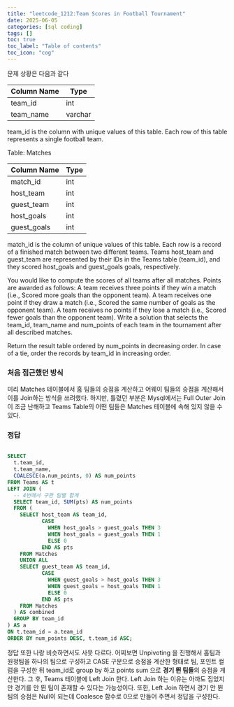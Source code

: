 ```yaml
---
title: "leetcode_1212:Team Scores in Football Tournament"
date: 2025-06-05
categories: [sql coding]
tags: []
toc: true
toc_label: "Table of contents"
toc_icon: "cog"
---
```


문제 상황은 다음과 같다


| Column Name | Type    |
|-------------|---------|
| team_id     | int     |
| team_name   | varchar |

team_id is the column with unique values of this table.
Each row of this table represents a single football team.
 

Table: Matches


| Column Name   | Type    |
|---------------|---------|
| match_id      | int     |
| host_team     | int     |
| guest_team    | int     | 
| host_goals    | int     |
| guest_goals   | int     |

match_id is the column of unique values of this table.
Each row is a record of a finished match between two different teams. 
Teams host_team and guest_team are represented by their IDs in the Teams table (team_id), and they scored host_goals and guest_goals goals, respectively.
 

You would like to compute the scores of all teams after all matches. Points are awarded as follows:
A team receives three points if they win a match (i.e., Scored more goals than the opponent team).
A team receives one point if they draw a match (i.e., Scored the same number of goals as the opponent team).
A team receives no points if they lose a match (i.e., Scored fewer goals than the opponent team).
Write a solution that selects the team_id, team_name and num_points of each team in the tournament after all described matches.

Return the result table ordered by num_points in decreasing order. In case of a tie, order the records by team_id in increasing order.

### 처음 접근했던 방식

미리 Matches 테이블에서 홈 팀들의 승점을 계산하고 어웨이 팀들의 승점을 계산해서 이를 Join하는 방식을 쓰려했다.
하지만, 틀렸던 부분은 Mysql에서는 Full Outer Join이 조금 난해하고 Teams Table의 어떤 팀들은 Matches 테이블에 속해 있지 않을 수 있다.

### 정답 

~~~sql

SELECT
  t.team_id,
  t.team_name,
  COALESCE(a.num_points, 0) AS num_points
FROM Teams AS t
LEFT JOIN (
  -- 4번에서 구한 팀별 합계
  SELECT team_id, SUM(pts) AS num_points
  FROM (
    SELECT host_team AS team_id,
           CASE 
             WHEN host_goals > guest_goals THEN 3
             WHEN host_goals = guest_goals THEN 1
             ELSE 0
           END AS pts
    FROM Matches
    UNION ALL
    SELECT guest_team AS team_id,
           CASE 
             WHEN guest_goals > host_goals THEN 3
             WHEN guest_goals = host_goals THEN 1
             ELSE 0
           END AS pts
    FROM Matches
  ) AS combined
  GROUP BY team_id
) AS a
ON t.team_id = a.team_id
ORDER BY num_points DESC, t.team_id ASC;
~~~

정답 또한 나랑 비슷하면서도 사뭇 다르다. 어찌보면 Unpivoting 을 진행해서 홈팀과 원정팀을 하나의 팀으로 구성하고 CASE 구문으로 승점을 계산한 형태로 팀, 포인트 컬럼을 구성한 뒤 team_id로 group by 하고 points sum 으로 **경기 뛴 팀들**의 승점을 계산한다. 그 후, Teams 테이블에 Left Join 한다. Left Join 하는 이유는 아까도 집었지만 경기를 안 뛴 팀이 존재할 수 있다는 가능성이다. 또한, Left Join 하면서 경기 안 뛴 팀의 승점은 Null이 되는데 Coalesce 함수로 0으로 만들어 주면서 정답을 구성한다.
